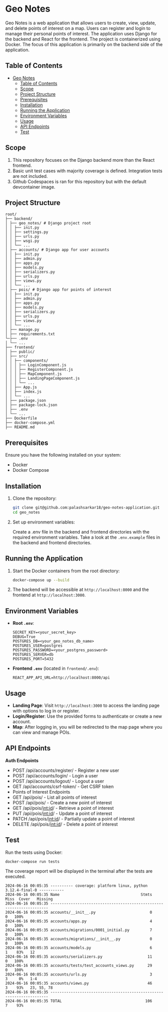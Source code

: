 # Geo Notes

Geo Notes is a web application that allows users to create, view, update, and delete points of interest on a map. Users can register and login to manage their personal points of interest. The application uses Django for the backend and React for the frontend. The project is containerized using Docker. The focus of this application is primarily on the backend side of the application.

## Table of Contents

- [Geo Notes](#geo-notes)
  - [Table of Contents](#table-of-contents)
  - [Scope](#scope)
  - [Project Structure](#project-structure)
  - [Prerequisites](#prerequisites)
  - [Installation](#installation)
  - [Running the Application](#running-the-application)
  - [Environment Variables](#environment-variables)
  - [Usage](#usage)
  - [API Endpoints](#api-endpoints)
  - [Test](#test)

## Scope
1. This repository focuses on the Django backend more than the React frontend.
2. Basic unit test cases with majority coverage is defined. Integration tests are not included.
3. Github Codespaces is ran for this repository but with the default devcontainer image.

## Project Structure

```
root/
├── backend/
│ ├── geo_notes/ # Django project root
│ │ ├── init.py
│ │ ├── settings.py
│ │ ├── urls.py
│ │ ├── wsgi.py
│ │ └── ...
│ ├── accounts/ # Django app for user accounts
│ │ ├── init.py
│ │ ├── admin.py
│ │ ├── apps.py
│ │ ├── models.py
│ │ ├── serializers.py
│ │ ├── urls.py
│ │ ├── views.py
│ │ └── ...
│ ├── pois/ # Django app for points of interest
│ │ ├── init.py
│ │ ├── admin.py
│ │ ├── apps.py
│ │ ├── models.py
│ │ ├── serializers.py
│ │ ├── urls.py
│ │ ├── views.py
│ │ └── ...
│ ├── manage.py
│ ├── requirements.txt
└─├── .env
│ └── ...
├── frontend/
│ ├── public/
│ ├── src/
│ │ ├── components/
│ │ │ ├── LoginComponent.js
│ │ │ ├── RegisterComponent.js
│ │ │ ├── MapComponent.js
│ │ │ ├── LandingPageComponent.js
│ │ │ └── ...
│ │ ├── App.js
│ │ ├── index.js
│ │ └── ...
│ ├── package.json
│ ├── package-lock.json
│ ├── .env
│ └── ...
├── Dockerfile
├── docker-compose.yml
├── README.md
```


## Prerequisites

Ensure you have the following installed on your system:

- Docker
- Docker Compose

## Installation

1. Clone the repository:

    ```sh
    git clone git@github.com:palashsarkar18/geo-notes-application.git
    cd geo_notes
    ```

2. Set up environment variables:

    Create a .env file in the backend and frontend directories with the required environment variables. Take a look
    at the `.env.example` files in the backend and frontend directories.

## Running the Application

1. Start the Docker containers from the root directory:

    ```sh
    docker-compose up --build
    ```

2. The backend will be accessible at `http://localhost:8000` and the frontend at `http://localhost:3000`.

## Environment Variables

- **Root `.env`**:

    ```env
    SECRET_KEY=<your_secret_key>
    DEBUG=True
    POSTGRES_DB=<your_geo_notes_db_name>
    POSTGRES_USER=postgres
    POSTGRES_PASSWORD=<your_postgres_password>
    POSTGRES_SERVER=db
    POSTGRES_PORT=5432
    ```

- **Frontend `.env`** (located in `frontend/.env`):

    ```env
    REACT_APP_API_URL=http://localhost:8000/api
    ```

## Usage

- **Landing Page**: Visit `http://localhost:3000` to access the landing page with options to log in or register.
- **Login/Register**: Use the provided forms to authenticate or create a new account.
- **Map**: After logging in, you will be redirected to the map page where you can view and manage POIs.

## API Endpoints

**Auth Endpoints**
* POST /api/accounts/register/ - Register a new user
* POST /api/accounts/login/ - Login a user
* POST /api/accounts/logout/ - Logout a user
* GET /api/accounts/csrf-token/ - Get CSRF token
* Points of Interest Endpoints
* GET /api/pois/ - List all points of interest
* POST /api/pois/ - Create a new point of interest
* GET /api/pois/<int:id>/ - Retrieve a point of interest
* PUT /api/pois/<int:id>/ - Update a point of interest
* PATCH /api/pois/<int:id>/ - Partially update a point of interest
* DELETE /api/pois/<int:id>/ - Delete a point of interest

## Test
Run the tests using Docker:
```
docker-compose run tests
```
The coverage report will be displayed in the terminal after the tests are executed.

```
2024-06-16 00:05:35 ---------- coverage: platform linux, python 3.12.4-final-0 -----------
2024-06-16 00:05:35 Name                                    Stmts   Miss  Cover   Missing
2024-06-16 00:05:35 ---------------------------------------------------------------------
2024-06-16 00:05:35 accounts/__init__.py                        0      0   100%
2024-06-16 00:05:35 accounts/apps.py                            4      0   100%
2024-06-16 00:05:35 accounts/migrations/0001_initial.py         7      0   100%
2024-06-16 00:05:35 accounts/migrations/__init__.py             0      0   100%
2024-06-16 00:05:35 accounts/models.py                          6      1    83%   12
2024-06-16 00:05:35 accounts/serializers.py                    11      0   100%
2024-06-16 00:05:35 accounts/tests/test_accounts_views.py      29      0   100%
2024-06-16 00:05:35 accounts/urls.py                            3      3     0%   1-4
2024-06-16 00:05:35 accounts/views.py                          46      3    93%   23, 55, 78
2024-06-16 00:05:35 ---------------------------------------------------------------------
2024-06-16 00:05:35 TOTAL                                     106      7    93%
```